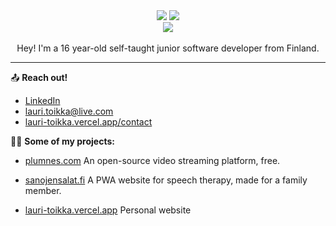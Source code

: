 
<div align="center">
  <img src="https://github-readme-stats.vercel.app/api?username=Lare1&show_icons=true&theme=tokyonight&hide_border=true)](https://github.com/anuraghazra/github-readme-stats"/>
  <img src="https://github-readme-stats.vercel.app/api/top-langs/?username=Lare1&theme=tokyonight&hide_border=true)](https://github.com/anuraghazra/github-readme-stats"/>
</div>

<div align="center">
  <img align="center" src="https://komarev.com/ghpvc/?username=Lare1&color=brightgreen&style=for-the-badge)"/>
</div>

<br/>

<div align="center">
  Hey! I'm a 16 year-old self-taught junior software developer from Finland.
</div>

---

📤 **Reach out!**
- [LinkedIn](https://www.linkedin.com/mwlite/in/lauri-toikka-a52925230)
- lauri.toikka@live.com
- [lauri-toikka.vercel.app/contact](https://lauri-toikka.vercel.app/contact)

👷‍♂️ **Some of my projects:**
- [plumnes.com](https://plumnes.com)
An open-source video streaming platform, free.

- [sanojensalat.fi](https://sanojensalat.fi)
A PWA website for speech therapy, made for a family member.

- [lauri-toikka.vercel.app](https://lauri-toikka.vercel.app/)
Personal website
